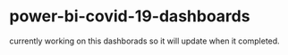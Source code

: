 # power-bi-covid-19-dashboards
currently working on this dashborads so it will update when it completed.
